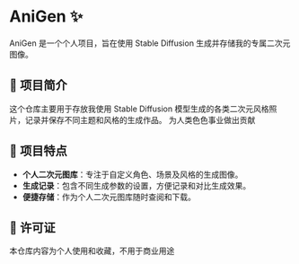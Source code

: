 # AniGen ✨

AniGen 是一个个人项目，旨在使用 Stable Diffusion 生成并存储我的专属二次元图像。

## 📖 项目简介

这个仓库主要用于存放我使用 Stable Diffusion 模型生成的各类二次元风格照片，记录并保存不同主题和风格的生成作品。
为人类色色事业做出贡献

## 🌟 项目特点

- **个人二次元图库**：专注于自定义角色、场景及风格的生成图像。
- **生成记录**：包含不同生成参数的设置，方便记录和对比生成效果。
- **便捷存储**：作为个人二次元图库随时查阅和下载。

## 📜 许可证

本仓库内容为个人使用和收藏，不用于商业用途
